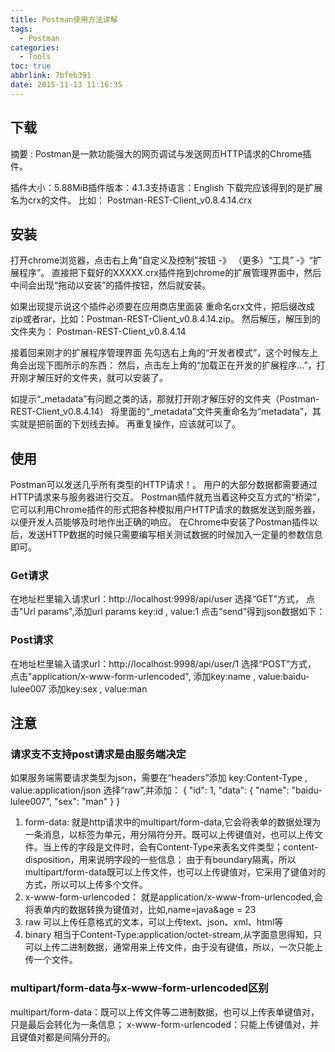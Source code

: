 ```yaml
---
title: Postman使用方法详解
tags:
  - Postman
categories:
  - Tools
toc: true
abbrlink: 7bfeb391
date: 2015-11-13 11:16:35
---
```


## 下载

摘要 : Postman是一款功能强大的网页调试与发送网页HTTP请求的Chrome插件。

插件大小：5.88MiB插件版本：4.1.3支持语言：English
下载完应该得到的是扩展名为crx的文件。
比如： Postman-REST-Client_v0.8.4.14.crx
## 安装
打开chrome浏览器，点击右上角“自定义及控制”按钮 -》 （更多）“工具” -》“扩展程序”。
直接把下载好的XXXXX.crx插件拖到chrome的扩展管理界面中，然后中间会出现“拖动以安装”的插件按钮，然后就安装。

如果出现提示说这个插件必须要在应用商店里面装
重命名crx文件，把后缀改成zip或者rar，比如：Postman-REST-Client_v0.8.4.14.zip。
然后解压，解压到的文件夹为： Postman-REST-Client_v0.8.4.14

接着回来刚才的扩展程序管理界面
先勾选右上角的“开发者模式”，这个时候左上角会出现下图所示的东西：
然后，点击左上角的“加载正在开发的扩展程序...”，打开刚才解压好的文件夹，就可以安装了。

如提示“_metadata”有问题之类的话，那就打开刚才解压好的文件夹（Postman-REST-Client_v0.8.4.14）
将里面的“_metadata”文件夹重命名为“metadata”，其实就是把前面的下划线去掉。
再重复操作，应该就可以了。

## 使用
Postman可以发送几乎所有类型的HTTP请求！。
用户的大部分数据都需要通过HTTP请求来与服务器进行交互。
Postman插件就充当着这种交互方式的“桥梁”，它可以利用Chrome插件的形式把各种模拟用户HTTP请求的数据发送到服务器，以便开发人员能够及时地作出正确的响应。
在Chrome中安装了Postman插件以后，发送HTTP数据的时候只需要编写相关测试数据的时候加入一定量的参数信息即可。

### Get请求

在地址栏里输入请求url：http://localhost:9998/api/user
选择“GET”方式，
点击"Url params",添加url params key:id , value:1
点击“send”得到json数据如下：

### Post请求

在地址栏里输入请求url：http://localhost:9998/api/user/1
选择“POST”方式，
点击"application/x-www-form-urlencoded",
添加key:name , value:baidu-lulee007
添加key:sex , value:man

## 注意
### 请求支不支持post请求是由服务端决定
如果服务端需要请求类型为json，需要在“headers”添加
key:Content-Type   , value:application/json
选择“raw”,并添加：
{
"id": 1,
"data": {
"name": "baidu-lulee007",
"sex": "man"
}
}

1. form-data:
就是http请求中的multipart/form-data,它会将表单的数据处理为一条消息，以标签为单元，用分隔符分开。既可以上传键值对，也可以上传文件。当上传的字段是文件时，会有Content-Type来表名文件类型；content-disposition，用来说明字段的一些信息；
由于有boundary隔离，所以multipart/form-data既可以上传文件，也可以上传键值对，它采用了键值对的方式，所以可以上传多个文件。
2. x-www-form-urlencoded：
就是application/x-www-from-urlencoded,会将表单内的数据转换为键值对，比如,name=java&age = 23
3. raw
可以上传任意格式的文本，可以上传text、json、xml、html等
4. binary
相当于Content-Type:application/octet-stream,从字面意思得知，只可以上传二进制数据，通常用来上传文件，由于没有键值，所以，一次只能上传一个文件。

### multipart/form-data与x-www-form-urlencoded区别
multipart/form-data：既可以上传文件等二进制数据，也可以上传表单键值对，只是最后会转化为一条信息；
x-www-form-urlencoded：只能上传键值对，并且键值对都是间隔分开的。